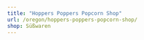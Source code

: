 ```yaml
---
title: "Hoppers Poppers Popcorn Shop"
url: /oregon/hoppers-poppers-popcorn-shop/
shop: Süßwaren
---
```

